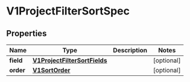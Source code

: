 # V1ProjectFilterSortSpec

## Properties
Name | Type | Description | Notes
------------ | ------------- | ------------- | -------------
**field** | [**V1ProjectFilterSortFields**](V1ProjectFilterSortFields.md) |  |  [optional]
**order** | [**V1SortOrder**](V1SortOrder.md) |  |  [optional]
